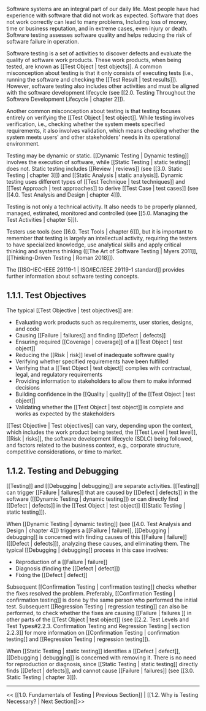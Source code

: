 Software systems are an integral part of our daily life.  Most people have had experience with software that did not work as expected.  Software that does not work correctly can lead to many problems, Including loss of money, time or business reputation, and in extreme cases, even injury or death.  Software testing assesses software quality and helps reducing the risk of software failure in operation.

Software testing is a set of activities to discover defects and evaluate the quality of software work products.  These work products, when being tested, are known as [[Test Object | test objects]].  A common misconception about testing is that it only consists of executing tests (i.e., running the software and checking the [[Test Result | test results]]).  However, software testing also includes other activities and must be aligned with the software development lifecycle (see [[2.0.  Testing Throughout the Software Development Lifecycle | chapter 2]]).

Another common misconception about testing is that testing focuses entirely on verifying the [[Test Object | test object]].  While testing involves verification, i.e., checking whether the system meets specified requirements, it also involves validation, which means checking whether the system meets users' and other stakeholders' needs in its operational environment.

Testing may be dynamic or static.  [[Dynamic Testing | Dynamic testing]] involves the execution of software, while [[Static Testing | static testing]] does not.  Static testing includes [[Review | reviews]] (see [[3.0.  Static Testing | chapter 3]]) and [[Static Analysis | static analysis]].  Dynamic testing uses different types of [[Test Technique | test techniques]] and [[Test Approach | test approaches]] to derive [[Test Case | test cases]] (see [[4.0.  Test Analysis and Design | chapter 4]]).

Testing is not only a technical activity.  It also needs to be properly planned, managed, estimated, monitored and controlled (see [[5.0.  Managing the Test Activities | chapter 5]]).

Testers use tools (see [[6.0.  Test Tools | chapter 6]]), but it is important to remember that testing is largely an intellectual activity, requiring the testers to have specialized knowledge, use analytical skills and apply critical thinking and systems thinking ([[The Art of Software Testing | Myers 2011]], [[Thinking-Driven Testing | Roman 2018]]).

The [[ISO-IEC-IEEE 29119-1 | ISO/IEC/IEEE 29119-1 standard]] provides further information about software testing concepts.

## 1.1.1. Test Objectives

The typical [[Test Objective | test objectives]] are:

* Evaluating work products such as requirements, user stories, designs, and code
* Causing [[Failure | failures]] and finding [[Defect | defects]]
* Ensuring required [[Coverage | coverage]] of a [[Test Object | test object]]
* Reducing the [[Risk | risk]] level of inadequate software quality
* Verifying whether specified requirements have been fulfilled
* Verifying that a [[Test Object | test object]] complies with contractual, legal, and regulatory requirements
* Providing information to stakeholders to allow them to make informed decisions
* Building confidence in the [[Quality | quality]] of the [[Test Object | test object]]
* Validating whether the [[Test Object | test object]] is complete and works as expected by the stakeholders

[[Test Objective | Test objectives]] can vary, depending upon the context, which includes the work product being tested, the [[Test Level | test level]], [[Risk | risks]], the software development lifecycle (SDLC) being followed, and factors related to the business context, e.g., corporate structure, competitive considerations, or time to market.

## 1.1.2. Testing and Debugging

[[Testing]] and [[Debugging | debugging]] are separate activities.  [[Testing]] can trigger [[Failure | failures]] that are caused by [[Defect | defects]] in the software ([[Dynamic Testing | dynamic testing]]) or can directly find [[Defect | defects]] in the [[Test Object | test object]] ([[Static Testing | static testing]]).

When [[Dynamic Testing | dynamic testing]] (see [[4.0.  Test Analysis and Design | chapter 4]]) triggers a [[Failure | failure]], [[Debugging | debugging]] is concerned with finding causes of this [[Failure | failure]] ([[Defect | defects]]), analyzing these causes, and eliminating them.  The typical [[Debugging | debugging]] process in this case involves:

* Reproduction of a [[Failure | failure]]
* Diagnosis (finding the [[Defect | defect]])
* Fixing the [[Defect | defect]]

Subsequent [[Confirmation Testing | confirmation testing]] checks whether the fixes resolved the problem.  Preferably, [[Confirmation Testing | confirmation testing]] is done by the same person who performed the initial test.  Subsequent [[Regression Testing | regression testing]] can also be performed, to check whether the fixes are causing [[Failure | failures ]] in other parts of the [[Test Object | test object]] (see [[2.2.  Test Levels and Test Types#2.2.3. Confirmation Testing and Regression Testing | section 2.2.3]] for more information on [[Confirmation Testing | confirmation testing]] and [[Regression Testing | regression testing]]).

When [[Static Testing | static testing]] identifies a [[Defect | defect]], [[Debugging | debugging]] is concerned with removing it.  There is no need for reproduction or diagnosis, since [[Static Testing | static testing]] directly finds [[Defect | defects]], and cannot cause [[Failure | failures]] (see [[3.0.  Static Testing | chapter 3]]).

---

<< [[1.0.  Fundamentals of Testing | Previous Section]] | [[1.2.  Why is Testing Necessary? | Next Section]]>>